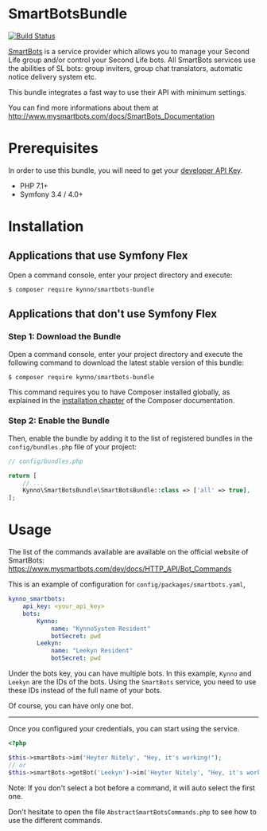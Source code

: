SmartBotsBundle
============
[![Build Status](https://travis-ci.com/Kynno/SmartBotsBundle.svg?token=zRjaMaujwSVSWE7UcXcX&branch=master)](https://travis-ci.com/Kynno/SmartBotsBundle)

[SmartBots](https://www.mysmartbots.com/) is a service provider which allows you to manage your Second Life group and/or control your Second Life bots. All SmartBots services use the abilities of SL bots: group inviters, group chat translators, automatic notice delivery system etc.

This bundle integrates a fast way to use their API with minimum settings. 

You can find more informations about them at http://www.mysmartbots.com/docs/SmartBots_Documentation


Prerequisites
============

In order to use this bundle, you will need to get your [developer API Key](https://www.mysmartbots.com/process/adminbot.html).

* PHP 7.1+
* Symfony 3.4 / 4.0+


Installation 
============

Applications that use Symfony Flex
----------------------------------

Open a command console, enter your project directory and execute:

```console
$ composer require kynno/smartbots-bundle
```

Applications that don't use Symfony Flex
----------------------------------------

### Step 1: Download the Bundle

Open a command console, enter your project directory and execute the
following command to download the latest stable version of this bundle:

```console
$ composer require kynno/smartbots-bundle
```

This command requires you to have Composer installed globally, as explained
in the [installation chapter](https://getcomposer.org/doc/00-intro.md)
of the Composer documentation.

### Step 2: Enable the Bundle

Then, enable the bundle by adding it to the list of registered bundles
in the `config/bundles.php` file of your project:

```php
// config/bundles.php

return [
    // ...
    Kynno\SmartBotsBundle\SmartBotsBundle::class => ['all' => true],
];
```


Usage
============
The list of the commands available are available on the official website of SmartBots: https://www.mysmartbots.com/dev/docs/HTTP_API/Bot_Commands

This is an example of configuration for `config/packages/smartbots.yaml`,

```yaml
kynno_smartbots:
    api_key: <your_api_key>
    bots:
        Kynno:
            name: "KynnoSystem Resident"
            botSecret: pwd
        Leekyn:
            name: "Leekyn Resident"
            botSecret: pwd
```

Under the bots key, you can have multiple bots. In this example, `Kynno` and `Leekyn` are the IDs of the bots.
Using the `SmartBots` service, you need to use these IDs instead of the full name of your bots.

Of course, you can have only one bot.

---
Once you configured your credentials, you can start using the service.

```php
<?php

$this->smartBots->im('Heyter Nitely', "Hey, it's working!");
// or
$this->smartBots->getBot('Leekyn')->im('Heyter Nitely', "Hey, it's working with a specific bot!");
```
Note: If you don't select a bot before a command, it will auto select the first one. 

Don't hesitate to open the file `AbstractSmartBotsCommands.php` to see how to use the different commands.
